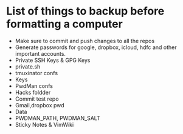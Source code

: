 # List of things to backup before formatting a computer

- Make sure to commit and push changes to all the repos
- Generate passwords for google, dropbox, icloud, hdfc and other important accounts.
- Private SSH Keys & GPG Keys
- private.sh
- tmuxinator confs
- Keys
- PwdMan confs
- Hacks foldder
- Commit test repo
- Gmail,dropbox pwd
- Data
- PWDMAN_PATH, PWDMAN_SALT
- Sticky Notes & VimWiki
